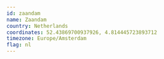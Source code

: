 ```yaml
---
id: zaandam
name: Zaandam
country: Netherlands
coordinates: 52.43869700937926, 4.814445723893712
timezone: Europe/Amsterdam
flag: nl
---
```

